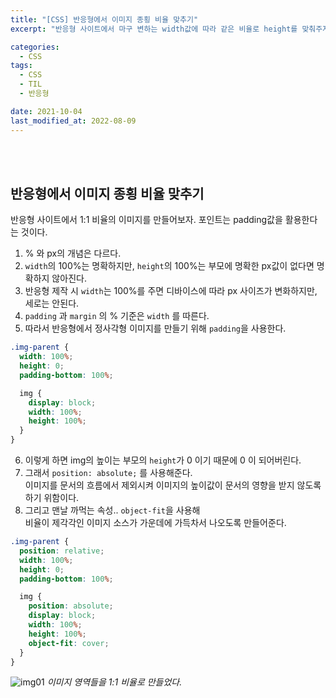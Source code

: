 ```yaml
---
title: "[CSS] 반응형에서 이미지 종횡 비율 맞추기"
excerpt: "반응형 사이트에서 마구 변하는 width값에 따라 같은 비율로 height를 맞춰주자"

categories:
  - CSS
tags:
  - CSS
  - TIL
  - 반응형

date: 2021-10-04
last_modified_at: 2022-08-09
---
```


<br>
<br>

## 반응형에서 이미지 종횡 비율 맞추기

반응형 사이트에서 1:1 비율의 이미지를 만들어보자. 포인트는 padding값을 활용한다는 것이다.

1. % 와 px의 개념은 다르다.
2. `width`의 100%는 명확하지만, `height`의 100%는 부모에 명확한 px값이 없다면 명확하지 않아진다.
3. 반응형 제작 시 `width`는 100%를 주면 디바이스에 따라 px 사이즈가 변화하지만, 세로는 안된다.
4. `padding` 과 `margin` 의 % 기준은 `width` 를 따른다.
5. 따라서 반응형에서 정사각형 이미지를 만들기 위해 `padding`을 사용한다.

```css
.img-parent {
  width: 100%;
  height: 0;
  padding-bottom: 100%;

  img {
    display: block;
    width: 100%;
    height: 100%;
  }
}
```

6. 이렇게 하면 img의 높이는 부모의 `height`가 0 이기 때문에 0 이 되어버린다.
7. 그래서 `position: absolute;` 를 사용해준다. <br>이미지를 문서의 흐름에서 제외시켜 이미지의 높이값이 문서의 영향을 받지 않도록 하기 위함이다.
8. 그리고 맨날 까먹는 속성.. `object-fit`을 사용해 <br>비율이 제각각인 이미지 소스가 가운데에 가득차서 나오도록 만들어준다.

```css
.img-parent {
  position: relative;
  width: 100%;
  height: 0;
  padding-bottom: 100%;

  img {
    position: absolute;
    display: block;
    width: 100%;
    height: 100%;
    object-fit: cover;
  }
}
```

![img01](https://user-images.githubusercontent.com/81657811/183663202-fa6d6167-1e1f-468c-8a69-1f7051426131.png)
_이미지 영역들을 1:1 비율로 만들었다._
